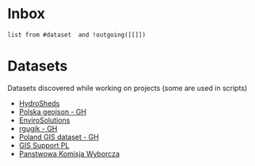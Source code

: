 # Inbox
```dataview
list from #dataset  and !outgoing([[]])
```

# Datasets

Datasets discovered while working on projects (some are used in scripts)
- [HydroSheds](HydroSheds.md)
- [Polska geojson - GH](Polska%20geojson%20-%20GH.md)
- [EnviroSolutions](EnviroSolutions.md)
- [rgugik - GH](rgugik%20-%20GH.md)
- [Poland GIS dataset - GH](Poland%20GIS%20dataset%20-%20GH.md)
- [GIS Support PL](GIS%20Support%20PL.md)
- [Panstwowa Komisja Wyborcza](Panstwowa%20Komisja%20Wyborcza.md)

